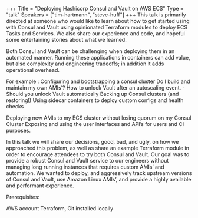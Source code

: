 +++
Title = "Deploying Hashicorp Consul and Vault on AWS ECS"
Type = "talk"
Speakers = ["tim-hartmann", "steve-huff"]
+++
This talk is primarily directed at someone who would like to learn about how to get started using with Consul and Vault using opinionated Terraform modules to deploy ECS Tasks and Services. We also share our experience and code, and hopeful some entertaining stories about what we learned.

Both Consul and Vault can be challenging when deploying them in an automated manner. Running these applications in containers can add value, but also complexity and engineering tradeoffs; in addition it adds operational overhead.

For example : Configuring and bootstrapping a consul cluster Do I build and maintain my own AMIs’? How to unlock Vault after an autoscaling event. - Should you unlock Vault automatically Backing up Consul clusters (and restoring!) Using sidecar containers to deploy custom configs and health checks

Deploying new AMIs to my ECS cluster without losing quorum on my Consul Cluster Exposing and using the user interfaces and API’s for users and CI purposes.

In this talk we will share our decisions, good, bad, and ugly, on how we approached this problem, as well as share an example Terraform module in order to encourage attendees to try both Consul and Vault. Our goal was to provide a robust Consul and Vault service to our engineers without managing long running instances that requires custom AMIs’ and automation. We wanted to deploy, and aggressively track upstream versions of Consul and Vault, use Amazon Linux AMIs’, and provide a highly available and performant experience.

Prerequisites:

AWS account Terraform, Git installed locally

